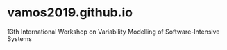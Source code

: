 # vamos2019.github.io
13th International Workshop on Variability Modelling of Software-Intensive Systems
